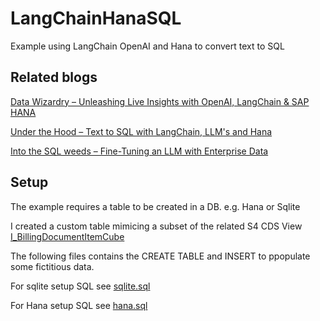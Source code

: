 # LangChainHanaSQL
Example using LangChain OpenAI and Hana to convert text to SQL

## Related blogs 

[Data Wizardry – Unleashing Live Insights with OpenAI, LangChain & SAP HANA](https://blogs.sap.com/2023/05/31/data-wizardry-unleashing-live-insights-with-openai-langchain-sap-hana/)

[Under the Hood – Text to SQL with LangChain, LLM's and Hana](https://blogs.sap.com/2023/06/01/under-the-hood-text-to-sql-with-langchain-llms-and-hana/) 

[Into the SQL weeds – Fine-Tuning an LLM with Enterprise Data](https://blogs.sap.com/2023/06/01/into-the-sql-weeds-fine-tuning-an-llm-with-enterprise-data/)


## Setup 
The example requires a table to be created in a DB. e.g. Hana or Sqlite

I created a custom table mimicing a subset of the related S4 CDS View 
[I_BillingDocumentItemCube](https://help.sap.com/docs/SAP_S4HANA_CLOUD/0f69f8fb28ac4bf48d2b57b9637e81fa/ab6bdf55562d1d22e10000000a44147b.html) 

The following files contains the CREATE TABLE  and INSERT   to ppopulate some fictitious data.

For sqlite setup SQL see [sqlite.sql](sqlite.sql) 

For Hana setup SQL see [hana.sql](hana.sql) 
